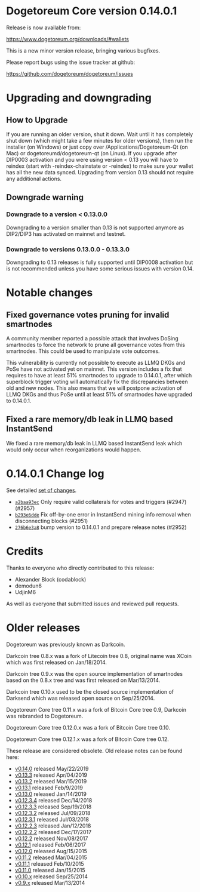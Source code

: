 Dogetoreum Core version 0.14.0.1
==========================

Release is now available from:

  <https://www.dogetoreum.org/downloads/#wallets>

This is a new minor version release, bringing various bugfixes.

Please report bugs using the issue tracker at github:

  <https://github.com/dogetoreum/dogetoreum/issues>


Upgrading and downgrading
=========================

How to Upgrade
--------------

If you are running an older version, shut it down. Wait until it has completely
shut down (which might take a few minutes for older versions), then run the
installer (on Windows) or just copy over /Applications/Dogetoreum-Qt (on Mac) or
dogetoreumd/dogetoreum-qt (on Linux). If you upgrade after DIP0003 activation and you were
using version < 0.13 you will have to reindex (start with -reindex-chainstate
or -reindex) to make sure your wallet has all the new data synced. Upgrading from
version 0.13 should not require any additional actions.

Downgrade warning
-----------------

### Downgrade to a version < 0.13.0.0

Downgrading to a version smaller than 0.13 is not supported anymore as DIP2/DIP3 has
activated on mainnet and testnet.

### Downgrade to versions 0.13.0.0 - 0.13.3.0

Downgrading to 0.13 releases is fully supported until DIP0008 activation but is not
recommended unless you have some serious issues with version 0.14.

Notable changes
===============

Fixed governance votes pruning for invalid smartnodes 
------------------------------------------------------
A community member reported a possible attack that involves DoSing smartnodes to force the network
to prune all governance votes from this smartnodes. This could be used to manipulate vote outcomes.

This vulnerability is currently not possible to execute as LLMQ DKGs and PoSe have not activated yet on
mainnet. This version includes a fix that requires to have at least 51% smartnodes to upgrade to
0.14.0.1, after which superblock trigger voting will automatically fix the discrepancies between
old and new nodes. This also means that we will postpone activation of LLMQ DKGs and thus PoSe until
at least 51% of smartnodes have upgraded to 0.14.0.1.

Fixed a rare memory/db leak in LLMQ based InstantSend
-----------------------------------------------------
We fixed a rare memory/db leak in LLMQ based InstantSend leak which would only occur when reorganizations
would happen.

0.14.0.1 Change log
===================

See detailed [set of changes](https://github.com/dogetoreum/dogetoreum/compare/v0.14.0.0...dogetoreum:v0.14.0.1).

- [`a2baa93ec`](https://github.com/dogetoreum/dogetoreum/commit/a2baa93ec) Only require valid collaterals for votes and triggers (#2947) (#2957)
- [`b293e6dde`](https://github.com/dogetoreum/dogetoreum/commit/b293e6dde) Fix off-by-one error in InstantSend mining info removal when disconnecting blocks (#2951)
- [`276b6e3a8`](https://github.com/dogetoreum/dogetoreum/commit/276b6e3a8) bump version to 0.14.0.1 and prepare release notes (#2952)

Credits
=======

Thanks to everyone who directly contributed to this release:

- Alexander Block (codablock)
- demodun6
- UdjinM6

As well as everyone that submitted issues and reviewed pull requests.

Older releases
==============

Dogetoreum was previously known as Darkcoin.

Darkcoin tree 0.8.x was a fork of Litecoin tree 0.8, original name was XCoin
which was first released on Jan/18/2014.

Darkcoin tree 0.9.x was the open source implementation of smartnodes based on
the 0.8.x tree and was first released on Mar/13/2014.

Darkcoin tree 0.10.x used to be the closed source implementation of Darksend
which was released open source on Sep/25/2014.

Dogetoreum Core tree 0.11.x was a fork of Bitcoin Core tree 0.9,
Darkcoin was rebranded to Dogetoreum.

Dogetoreum Core tree 0.12.0.x was a fork of Bitcoin Core tree 0.10.

Dogetoreum Core tree 0.12.1.x was a fork of Bitcoin Core tree 0.12.

These release are considered obsolete. Old release notes can be found here:

- [v0.14.0](https://github.com/dogetoreum/dogetoreum/blob/master/doc/release-notes/dogetoreum/release-notes-0.14.0.md) released May/22/2019
- [v0.13.3](https://github.com/dogetoreum/dogetoreum/blob/master/doc/release-notes/dogetoreum/release-notes-0.13.3.md) released Apr/04/2019
- [v0.13.2](https://github.com/dogetoreum/dogetoreum/blob/master/doc/release-notes/dogetoreum/release-notes-0.13.2.md) released Mar/15/2019
- [v0.13.1](https://github.com/dogetoreum/dogetoreum/blob/master/doc/release-notes/dogetoreum/release-notes-0.13.1.md) released Feb/9/2019
- [v0.13.0](https://github.com/dogetoreum/dogetoreum/blob/master/doc/release-notes/dogetoreum/release-notes-0.13.0.md) released Jan/14/2019
- [v0.12.3.4](https://github.com/dogetoreum/dogetoreum/blob/master/doc/release-notes/dogetoreum/release-notes-0.12.3.4.md) released Dec/14/2018
- [v0.12.3.3](https://github.com/dogetoreum/dogetoreum/blob/master/doc/release-notes/dogetoreum/release-notes-0.12.3.3.md) released Sep/19/2018
- [v0.12.3.2](https://github.com/dogetoreum/dogetoreum/blob/master/doc/release-notes/dogetoreum/release-notes-0.12.3.2.md) released Jul/09/2018
- [v0.12.3.1](https://github.com/dogetoreum/dogetoreum/blob/master/doc/release-notes/dogetoreum/release-notes-0.12.3.1.md) released Jul/03/2018
- [v0.12.2.3](https://github.com/dogetoreum/dogetoreum/blob/master/doc/release-notes/dogetoreum/release-notes-0.12.2.3.md) released Jan/12/2018
- [v0.12.2.2](https://github.com/dogetoreum/dogetoreum/blob/master/doc/release-notes/dogetoreum/release-notes-0.12.2.2.md) released Dec/17/2017
- [v0.12.2](https://github.com/dogetoreum/dogetoreum/blob/master/doc/release-notes/dogetoreum/release-notes-0.12.2.md) released Nov/08/2017
- [v0.12.1](https://github.com/dogetoreum/dogetoreum/blob/master/doc/release-notes/dogetoreum/release-notes-0.12.1.md) released Feb/06/2017
- [v0.12.0](https://github.com/dogetoreum/dogetoreum/blob/master/doc/release-notes/dogetoreum/release-notes-0.12.0.md) released Aug/15/2015
- [v0.11.2](https://github.com/dogetoreum/dogetoreum/blob/master/doc/release-notes/dogetoreum/release-notes-0.11.2.md) released Mar/04/2015
- [v0.11.1](https://github.com/dogetoreum/dogetoreum/blob/master/doc/release-notes/dogetoreum/release-notes-0.11.1.md) released Feb/10/2015
- [v0.11.0](https://github.com/dogetoreum/dogetoreum/blob/master/doc/release-notes/dogetoreum/release-notes-0.11.0.md) released Jan/15/2015
- [v0.10.x](https://github.com/dogetoreum/dogetoreum/blob/master/doc/release-notes/dogetoreum/release-notes-0.10.0.md) released Sep/25/2014
- [v0.9.x](https://github.com/dogetoreum/dogetoreum/blob/master/doc/release-notes/dogetoreum/release-notes-0.9.0.md) released Mar/13/2014

